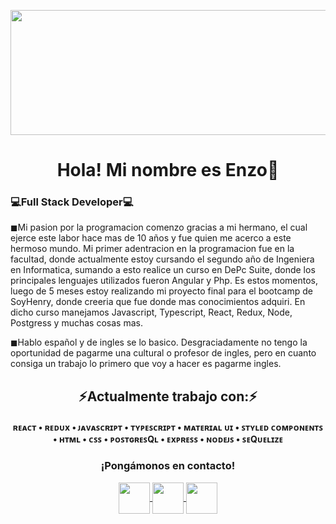 <p align="center">
  <img height="200" width= "1000" src="http://www.cienciamx.com/images/aic/tecnologia/tics/banner-bad-smells-programacion.jpg" />
</p>

<h1 align="center">Hola! Mi nombre es Enzo🤘</h1>
<h3>💻Full Stack Developer💻</h3>


<div>
<p>
◼Mi pasion por la programacion comenzo gracias a mi hermano, el cual ejerce este labor hace mas de 10 años y fue quien me acerco a este hermoso mundo. Mi primer adentracion en la programacion fue en la facultad, donde actualmente estoy cursando el segundo año de Ingeniera en Informatica, sumando a esto realice un curso en DePc Suite, donde los principales lenguajes utilizados fueron Angular y Php. Es estos momentos, luego de 5 meses estoy realizando mi proyecto final para el bootcamp de SoyHenry, donde creeria que fue donde mas conocimientos adquiri. En dicho curso manejamos Javascript, Typescript, React, Redux, Node, Postgress y muchas cosas mas.

◼Hablo español y de ingles se lo basico. Desgraciadamente no tengo la oportunidad de pagarme una cultural o profesor de ingles, pero en cuanto consiga un trabajo lo primero que voy a hacer es pagarme ingles.
</p>
</div>

<div align="center">
  <h2> ⚡Actualmente trabajo con:⚡ </h2> 
  <h4 aki> ʀᴇᴀᴄᴛ • ʀᴇᴅᴜx • ᴊᴀᴠᴀꜱᴄʀɪᴘᴛ • ᴛʏᴘᴇꜱᴄʀɪᴘᴛ • ᴍᴀᴛᴇʀɪᴀʟ ᴜɪ • ꜱᴛʏʟᴇᴅ ᴄᴏᴍᴘᴏɴᴇɴᴛꜱ • ʜᴛᴍʟ • ᴄꜱꜱ • ᴘᴏꜱᴛɢʀᴇꜱQʟ • ᴇxᴘʀᴇꜱꜱ • ɴᴏᴅᴇᴊꜱ • ꜱᴇQᴜᴇʟɪᴢᴇ </h4>
</div>
  <div align="center"> 
    <h3>¡Pongámonos en contacto!</h3>
     <p>
      <a href="https://www.linkedin.com/in/enzo-derviche/">
        <img align="center" src="https://i.imgur.com/pSEI8t9.png" height="50" width="50" />
      </a>
      <a href="https://www.instagram.com/enzoderviche_/">
        <img align="center" src="https://i.imgur.com/7ibmujg.png" height="50" width="50" />
      </a>
      <a href="mailto:derviche.contact@gmail.com">
        <img align="center" src="https://cdn.worldvectorlogo.com/logos/gmail-icon-2.svg" height="50" width="50" />
      </a>
      <p/>
  </div>
</div>

